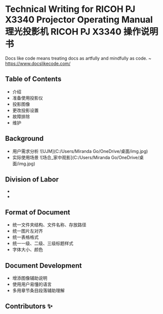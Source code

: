 # Technical Writing for RICOH PJ X3340 Projector Operating Manual理光投影机 RICOH PJ X3340 操作说明书

Docs like code means treating docs as artfully and mindfully as code. ~ <https://www.docslikecode.com/>

## Table of Contents  
* 介绍  
* 准备使用投影仪   
* 投影图像   
* 更改投影设置
* 故障排除
* 维护

## Background
* 用户需求分析
![UJM](C:/Users/Miranda Go/OneDrive/桌面/img.jpg)
* 实际使用场景
![场合_家中观影](C:/Users/Miranda Go/OneDrive/桌面/img.jpg)

## Division of Labor
* 
* 

## Format of Document
* 统一文件夹结构、文件名称、存放路径
* 统一图片左对齐
* 统一表格格式
* 统一一级、二级、三级标题样式
* 字体大小、颜色

## Document Development
* 增添图像辅助说明
* 使用用户易懂的语言
* 多用章节条目段落辅助理解

## Contributors ✨

